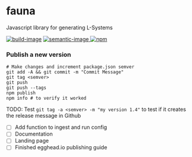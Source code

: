 # fauna
Javascript library for generating L-Systems

[![build-image]][build-link]
[![semantic-image] ][semantic-url]
[![npm](https://img.shields.io/npm/v/npm.svg)](https://www.npmjs.com/package/fauna)


[build-image]: https://travis-ci.org/bradleybossard/fauna.svg?branch=master
[build-link]: https://travis-ci.org/bradleybossard/fauna
[semantic-image]: https://img.shields.io/badge/%20%20%F0%9F%93%A6%F0%9F%9A%80-semantic--release-e10079.svg
[semantic-url]: https://github.com/semantic-release/semantic-release


### Publish a new version

    # Make changes and increment package.json semver
    git add -A && git commit -m "Commit Message"
    git tag <semver>
    git push
    git push --tags
    npm publish
    npm info # to verify it worked

    
TODO: Test `git tag -a <semver> -m "my version 1.4"` to test if it creates the release message in Github
- [ ] Add function to ingest and run config
- [ ] Documentation
- [ ] Landing page
- [ ] Finished egghead.io publishing guide

